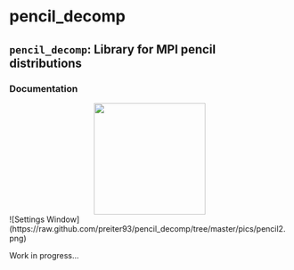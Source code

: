 # pencil_decomp

## `pencil_decomp`: Library for MPI pencil distributions

### Documentation
<div align="center">
<img src="https://raw.github.com/preiter93/pencil_decomp/tree/master/pics/pencil2.png" width="200"></img>
</div>
![Settings Window](https://raw.github.com/preiter93/pencil_decomp/tree/master/pics/pencil2.png)

Work in progress...
